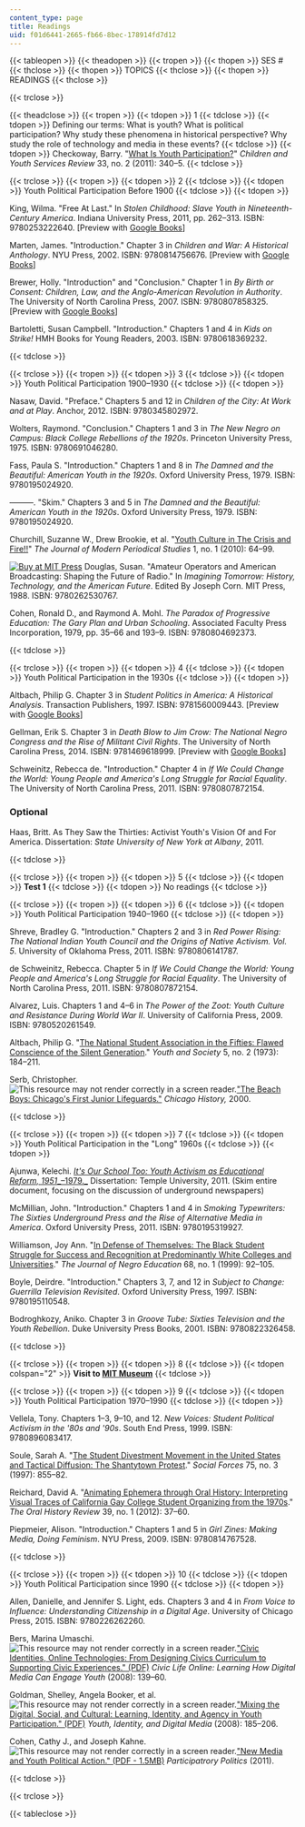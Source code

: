 ```yaml
---
content_type: page
title: Readings
uid: f01d6441-2665-fb66-8bec-178914fd7d12
---
```


{{< tableopen >}}
{{< theadopen >}}
{{< tropen >}}
{{< thopen >}}
SES #
{{< thclose >}}
{{< thopen >}}
TOPICS
{{< thclose >}}
{{< thopen >}}
READINGS
{{< thclose >}}

{{< trclose >}}

{{< theadclose >}}
{{< tropen >}}
{{< tdopen >}}
1
{{< tdclose >}}
{{< tdopen >}}
Defining our terms: What is youth? What is political participation? Why study these phenomena in historical perspective? Why study the role of technology and media in these events?
{{< tdclose >}}
{{< tdopen >}}
Checkoway, Barry. "[What Is Youth Participation?](http://dx.doi.org/10.1016/j.childyouth.2010.09.017)" _Children and Youth Services Review_ 33, no. 2 (2011): 340–5.
{{< tdclose >}}

{{< trclose >}}
{{< tropen >}}
{{< tdopen >}}
2
{{< tdclose >}}
{{< tdopen >}}
Youth Political Participation Before 1900
{{< tdclose >}}
{{< tdopen >}}


King, Wilma. "Free At Last." In _Stolen Childhood: Slave Youth in Nineteenth-Century America_. Indiana University Press, 2011, pp. 262–313. ISBN: 9780253222640. \[Preview with [Google Books](http://books.google.com/books?id=IKcQt7jOWC8C&pg=PA262=onepage)\]

Marten, James. "Introduction." Chapter 3 in _Children and War: A Historical Anthology_. NYU Press, 2002. ISBN: 9780814756676. \[Preview with [Google Books](http://books.google.com/books?id=ueBgyV7inJAC&pg=PA1=onepage)\]

Brewer, Holly. "Introduction" and "Conclusion." Chapter 1 in _By Birth or Consent: Children, Law, and the Anglo-American Revolution in Authority_. The University of North Carolina Press, 2007. ISBN: 9780807858325. \[Preview with [Google Books](http://books.google.com/books?id=haK_QUfZ6aUC&pg=PA1=onepage)\]

Bartoletti, Susan Campbell. "Introduction." Chapters 1 and 4 in _Kids on Strike!_ HMH Books for Young Readers, 2003. ISBN: 9780618369232.


{{< tdclose >}}

{{< trclose >}}
{{< tropen >}}
{{< tdopen >}}
3
{{< tdclose >}}
{{< tdopen >}}
Youth Political Participation 1900–1930
{{< tdclose >}}
{{< tdopen >}}


Nasaw, David. "Preface." Chapters 5 and 12 in _Children of the City: At Work and at Play_. Anchor, 2012. ISBN: 9780345802972.

Wolters, Raymond. "Conclusion." Chapters 1 and 3 in _The New Negro on Campus: Black College Rebellions of the 1920s_. Princeton University Press, 1975. ISBN: 9780691046280.

Fass, Paula S. "Introduction." Chapters 1 and 8 in _The Damned and the Beautiful: American Youth in the 1920s_. Oxford University Press, 1979. ISBN: 9780195024920.

———. "Skim." Chapters 3 and 5 in _The Damned and the Beautiful: American Youth in the 1920s_. Oxford University Press, 1979. ISBN: 9780195024920.

Churchill, Suzanne W., Drew Brookie, et al. "[Youth Culture in The Crisis and Fire!!](http://muse.jhu.edu/article/389441)" _The Journal of Modern Periodical Studies_ 1, no. 1 (2010): 64–99.

[![Buy at MIT Press](/images/mp_logo.gif)](https://mitpress.mit.edu/9780262530767) Douglas, Susan. "Amateur Operators and American Broadcasting: Shaping the Future of Radio." In _Imagining Tomorrow: History, Technology, and the American Future_. Edited By Joseph Corn. MIT Press, 1988. ISBN: 9780262530767.

Cohen, Ronald D., and Raymond A. Mohl. _The Paradox of Progressive Education: The Gary Plan and Urban Schooling_. Associated Faculty Press Incorporation, 1979, pp. 35–66 and 193–9. ISBN: 9780804692373.


{{< tdclose >}}

{{< trclose >}}
{{< tropen >}}
{{< tdopen >}}
4
{{< tdclose >}}
{{< tdopen >}}
Youth Political Participation in the 1930s
{{< tdclose >}}
{{< tdopen >}}


Altbach, Philip G. Chapter 3 in _Student Politics in America: A Historical Analysis_. Transaction Publishers, 1997. ISBN: 9781560009443. \[Preview with [Google Books](http://books.google.com/books?id=Ecc4o_dMz68C&pg=PA57=onepage)\]

Gellman, Erik S. Chapter 3 in _Death Blow to Jim Crow: The National Negro Congress and the Rise of Militant Civil Rights_. The University of North Carolina Press, 2014. ISBN: 9781469618999. \[Preview with [Google Books](http://books.google.com/books?id=rzKfzWZs5yYC&pg=PA109=onepage)\]

Schweinitz, Rebecca de. "Introduction." Chapter 4 in _If We Could Change the World: Young People and America's Long Struggle for Racial Equality_. The University of North Carolina Press, 2011. ISBN: 9780807872154.

### Optional

Haas, Britt. As They Saw the Thirties: Activist Youth's Vision Of and For America. Dissertation: _State University of New York at Albany_, 2011.


{{< tdclose >}}

{{< trclose >}}
{{< tropen >}}
{{< tdopen >}}
5
{{< tdclose >}}
{{< tdopen >}}
**Test 1**
{{< tdclose >}}
{{< tdopen >}}
No readings
{{< tdclose >}}

{{< trclose >}}
{{< tropen >}}
{{< tdopen >}}
6
{{< tdclose >}}
{{< tdopen >}}
Youth Political Participation 1940–1960
{{< tdclose >}}
{{< tdopen >}}


Shreve, Bradley G. "Introduction." Chapters 2 and 3 in _Red Power Rising: The National Indian Youth Council and the Origins of Native Activism. Vol. 5_. University of Oklahoma Press, 2011. ISBN: 9780806141787.

de Schweinitz, Rebecca. Chapter 5 in _If We Could Change the World: Young People and America's Long Struggle for Racial Equality_. The University of North Carolina Press, 2011. ISBN: 9780807872154.

Alvarez, Luis. Chapters 1 and 4–6 in _The Power of the Zoot: Youth Culture and Resistance During World War II_. University of California Press, 2009. ISBN: 9780520261549.

Altbach, Philip G. "[The National Student Association in the Fifties: Flawed Conscience of the Silent Generation](https://www.researchgate.net/publication/234566221_The_National_Student_Association_in_the_Fifties_Flawed_Conscience_of_the_Silent_Generation)." _Youth and Society_ 5, no. 2 (1973): 184–211.

Serb, Christopher. ![This resource may not render correctly in a screen reader.](/images/inacessible.gif)["The Beach Boys: Chicago's First Junior Lifeguards."](https://www.yumpu.com/en/document/view/43082447/the-beach-boys-chicagos-first-junior-lifeguards
            ) _Chicago History,_ 2000.


{{< tdclose >}}

{{< trclose >}}
{{< tropen >}}
{{< tdopen >}}
7
{{< tdclose >}}
{{< tdopen >}}
Youth Political Participation in the "Long" 1960s
{{< tdclose >}}
{{< tdopen >}}


Ajunwa, Kelechi. [_It's Our School Too: Youth Activism as Educational Reform, 1951__–1979._](http://cdm16002.contentdm.oclc.org/cdm/ref/collection/p245801coll10/id/150577) Dissertation: Temple University, 2011. (Skim entire document, focusing on the discussion of underground newspapers)

McMillian, John. "Introduction." Chapters 1 and 4 in _Smoking Typewriters: The Sixties Underground Press and the Rise of Alternative Media in America_. Oxford University Press, 2011. ISBN: 9780195319927.

Williamson, Joy Ann. "[In Defense of Themselves: The Black Student Struggle for Success and Recognition at Predominantly White Colleges and Universities](http://www.jstor.org/stable/2668212)." _The Journal of Negro Education_ 68, no. 1 (1999): 92–105.

Boyle, Deirdre. "Introduction." Chapters 3, 7, and 12 in _Subject to Change: Guerrilla Television Revisited_. Oxford University Press, 1997. ISBN: 9780195110548.

Bodroghkozy, Aniko. Chapter 3 in _Groove Tube: Sixties Television and the Youth Rebellion_. Duke University Press Books, 2001. ISBN: 9780822326458.


{{< tdclose >}}

{{< trclose >}}
{{< tropen >}}
{{< tdopen >}}
8
{{< tdclose >}}
{{< tdopen colspan="2" >}}
**Visit to [MIT Museum](http://web.mit.edu/museum/)** 
{{< tdclose >}}

{{< trclose >}}
{{< tropen >}}
{{< tdopen >}}
9
{{< tdclose >}}
{{< tdopen >}}
Youth Political Participation 1970–1990
{{< tdclose >}}
{{< tdopen >}}


Vellela, Tony. Chapters 1–3, 9–10, and 12. _New Voices: Student Political Activism in the '80s and '90s_. South End Press, 1999. ISBN: 9780896083417.

Soule, Sarah A. "[The Student Divestment Movement in the United States and Tactical Diffusion: The Shantytown Protest](http://www.jstor.org/stable/2580522)." _Social Forces_ 75, no. 3 (1997): 855–82.

Reichard, David A. "[Animating Ephemera through Oral History: Interpreting Visual Traces of California Gay College Student Organizing from the 1970s](http://dx.doi.org/10.1093/ohr/ohs042)." _The Oral History Review_ 39, no. 1 (2012): 37–60.

Piepmeier, Alison. "Introduction." Chapters 1 and 5 in _Girl Zines: Making Media, Doing Feminism_. NYU Press, 2009. ISBN: 9780814767528.


{{< tdclose >}}

{{< trclose >}}
{{< tropen >}}
{{< tdopen >}}
10
{{< tdclose >}}
{{< tdopen >}}
Youth Political Participation since 1990
{{< tdclose >}}
{{< tdopen >}}


Allen, Danielle, and Jennifer S. Light, eds. Chapters 3 and 4 in _From Voice to Influence: Understanding Citizenship in a Digital Age_. University of Chicago Press, 2015. ISBN: 9780226262260.

Bers, Marina Umaschi. ![This resource may not render correctly in a screen reader.](/images/inacessible.gif)["Civic Identities, Online Technologies: From Designing Civics Curriculum to Supporting Civic Experiences." (PDF)](https://ase.tufts.edu/Devtech/publications/CivicIdentityBers08.pdf) _Civic Life Online: Learning How Digital Media Can Engage Youth_ (2008): 139–60.

Goldman, Shelley, Angela Booker, et al. ![This resource may not render correctly in a screen reader.](/images/inacessible.gif)["Mixing the Digital, Social, and Cultural: Learning, Identity, and Agency in Youth Participation." (PDF)](http://sed.ucsd.edu/files/2015/02/2008-Goldman-Booker_McDermott.pdf) _Youth, Identity, and Digital Media_ (2008): 185–206.

Cohen, Cathy J., and Joseph Kahne. ![This resource may not render correctly in a screen reader.](/images/inacessible.gif)["New Media and Youth Political Action." (PDF - 1.5MB)](https://www.ncbi.nlm.nih.gov/pmc/articles/PMC7266648/) _Participatrory Politics_ (2011).


{{< tdclose >}}

{{< trclose >}}

{{< tableclose >}}